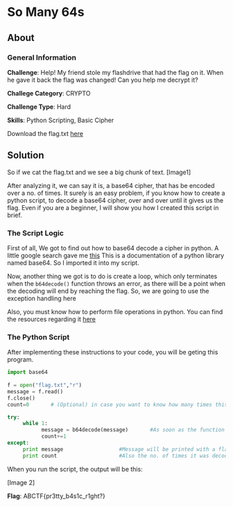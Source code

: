 # So Many 64s
## About

### General Information

__Challenge__: Help! My friend stole my flashdrive that had the flag on it. When he gave it back the flag was changed! Can you help me decrypt it?

__Challege Category__: CRYPTO

__Challenge Type__: Hard

__Skills__: Python Scripting, Basic Cipher

Download the flag.txt [here](https://mega.nz/file/OHhUyIqA#H9WxSdG1O7eVcCm0dffggNB0-dBemSpBAXiZ0OXJnLk)

## Solution

So if we cat the flag.txt and we see a big chunk of text.
[Image1]

After analyzing it, we can say it is, a base64 cipher, that has be encoded over a no. of times. It surely is an easy problem, if you know how to create a python script, to decode a base64 cipher, over and over until it gives us the flag.
Even if you are a beginner, I will show you how I created this script in brief.

### The Script Logic

First of all, We got to find out how to base64 decode a cipher in python. A little google search gave me [this](https://docs.python.org/2/library/base64.html)
This is a documentation of a python library named base64. So I imported it into my script.

Now, another thing we got is to do is create a loop, which only terminates when the ```b64decode()``` function throws an error, as there will be a point when the decoding will end by reaching the flag. So, we are going to use the exception handling here

Also, you must know how to perform file operations in python. You can find the resources regarding it [here](https://www.geeksforgeeks.org/file-handling-python/)

### The Python Script

After implementing these instructions to your code, you will be geting this program.

```python
import base64                                                                
                                                                                            
f = open("flag.txt","r")                                                                    
message = f.read()                                                                          
f.close()
count=0       # (Optional) in case you want to know how many times this was encoded with base64.

try:
     while 1:
           message = b64decode(message)       #As soon as the function throws an error
           count+=1
except:
     print message                  #Message will be printed with a flag
     print count                    #Also the no. of times it was decoded
```

When you run the script, the output will be this:

[Image 2]

__Flag__: ABCTF{pr3tty_b4s1c_r1ght?}
